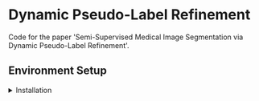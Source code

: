 # Dynamic Pseudo-Label Refinement

Code for the paper 'Semi-Supervised Medical Image Segmentation via Dynamic Pseudo-Label Refinement'.

## Environment Setup

<details>
<summary>Installation</summary>


1. Clone the repo

```sh
git clone https://github.com/lluyay/DPLR.git
cd DPLR
```

2. Install some important required packages

```
pip install -r requirements.txt
```

<details>
<summary>Data Preparation</summary>


Download the processed data and put the data in `../data/BraTS2019` or `../data/ACDC`, please read and follow the [README](https://github.com/Luoxd1996/SSL4MIS/tree/master/data/).

</details>

## Run

### Training on 2D/3D datasets:

```
sh train.sh
```

### Testing on 2D/3D datasets:

```
sh test.sh
```

## Acknowledgements

Our code is origin from SSL4MIS. We express our appreciation to these authors for their impactful contributions. We are hopeful that our novel method will further enrich the domain of Semi-supervised Medical Image Learning research.